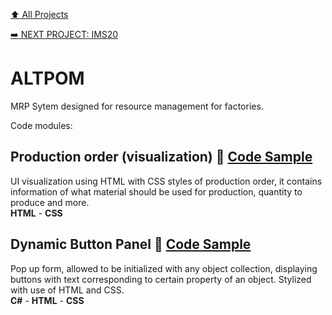 [:arrow_up: All Projects](/README.md)

[:arrow_right: NEXT PROJECT: IMS20](/PROJECTS/IMS20/IMS20.md)

# ALTPOM 
MRP Sytem designed for resource management for factories.

Code modules:

## Production order (visualization) :link: [Code Sample](/PROJECTS/TEMPLATES/404.md)
UI visualization using HTML with CSS styles of production order, it contains information of what material should be used for production, quantity to produce and more.\
**HTML** - **CSS**

## Dynamic Button Panel :link: [Code Sample](/PROJECTS/TEMPLATES/404.md)
Pop up form, allowed to be initialized with any object collection, displaying buttons with text corresponding to certain property of an object. Stylized with use of HTML and CSS.\
**C#** - **HTML** - **CSS**